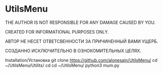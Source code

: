 # UtilsMenu

THE AUTHOR IS NOT RESPONSIBLE FOR ANY DAMAGE CAUSED BY YOU.

CREATED FOR INFORMATIONAL PURPOSES ONLY.

АВТОР НЕ НЕСЕТ ОТВЕТСВЕННОСТИ ЗА ПРИЧИНЕННЫЙ ВАМИ УЩЕРБ.

СОЗДАННО ИСКЛЮЧИТЕЛЬНО В ОЗНОКОМИТЕЛЬНЫХ ЦЕЛЯХ.

Installation/Установка
git clone https://github.com/alonesain/UtilsMenu/
cd ~/UtilsMenu/Utilits/
cd
cd ~/UtilsMenu/
python3 mum.py
